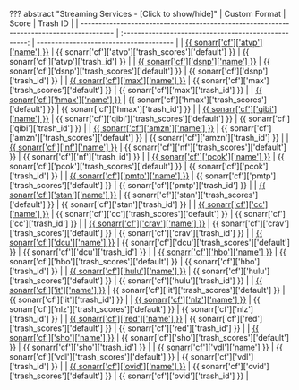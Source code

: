 ??? abstract "Streaming Services - [Click to show/hide]"
    | Custom Format                                                                           |                         Score                         | Trash ID                               |
    | --------------------------------------------------------------------------------------- | :---------------------------------------------------: | -------------------------------------- |
    | [{{ sonarr['cf']['atvp']['name'] }}](/Sonarr/sonarr-collection-of-custom-formats/#atvp) | {{ sonarr['cf']['atvp']['trash_scores']['default'] }} | {{ sonarr['cf']['atvp']['trash_id'] }} |
    | [{{ sonarr['cf']['dsnp']['name'] }}](/Sonarr/sonarr-collection-of-custom-formats/#dsnp) | {{ sonarr['cf']['dsnp']['trash_scores']['default'] }} | {{ sonarr['cf']['dsnp']['trash_id'] }} |
    | [{{ sonarr['cf']['max']['name'] }}](/Sonarr/sonarr-collection-of-custom-formats/#max)   | {{ sonarr['cf']['max']['trash_scores']['default'] }}  | {{ sonarr['cf']['max']['trash_id'] }}  |
    | [{{ sonarr['cf']['hmax']['name'] }}](/Sonarr/sonarr-collection-of-custom-formats/#hmax) | {{ sonarr['cf']['hmax']['trash_scores']['default'] }} | {{ sonarr['cf']['hmax']['trash_id'] }} |
    | [{{ sonarr['cf']['qibi']['name'] }}](/Sonarr/sonarr-collection-of-custom-formats/#qibi) | {{ sonarr['cf']['qibi']['trash_scores']['default'] }} | {{ sonarr['cf']['qibi']['trash_id'] }} |
    | [{{ sonarr['cf']['amzn']['name'] }}](/Sonarr/sonarr-collection-of-custom-formats/#amzn) | {{ sonarr['cf']['amzn']['trash_scores']['default'] }} | {{ sonarr['cf']['amzn']['trash_id'] }} |
    | [{{ sonarr['cf']['nf']['name'] }}](/Sonarr/sonarr-collection-of-custom-formats/#nf)     |  {{ sonarr['cf']['nf']['trash_scores']['default'] }}  | {{ sonarr['cf']['nf']['trash_id'] }}   |
    | [{{ sonarr['cf']['pcok']['name'] }}](/Sonarr/sonarr-collection-of-custom-formats/#pcok) | {{ sonarr['cf']['pcok']['trash_scores']['default'] }} | {{ sonarr['cf']['pcok']['trash_id'] }} |
    | [{{ sonarr['cf']['pmtp']['name'] }}](/Sonarr/sonarr-collection-of-custom-formats/#pmtp) | {{ sonarr['cf']['pmtp']['trash_scores']['default'] }} | {{ sonarr['cf']['pmtp']['trash_id'] }} |
    | [{{ sonarr['cf']['stan']['name'] }}](/Sonarr/sonarr-collection-of-custom-formats/#stan) | {{ sonarr['cf']['stan']['trash_scores']['default'] }} | {{ sonarr['cf']['stan']['trash_id'] }} |
    | [{{ sonarr['cf']['cc']['name'] }}](/Sonarr/sonarr-collection-of-custom-formats/#cc)     |  {{ sonarr['cf']['cc']['trash_scores']['default'] }}  | {{ sonarr['cf']['cc']['trash_id'] }}   |
    | [{{ sonarr['cf']['crav']['name'] }}](/Sonarr/sonarr-collection-of-custom-formats/#crav) | {{ sonarr['cf']['crav']['trash_scores']['default'] }} | {{ sonarr['cf']['crav']['trash_id'] }} |
    | [{{ sonarr['cf']['dcu']['name'] }}](/Sonarr/sonarr-collection-of-custom-formats/#dcu)   | {{ sonarr['cf']['dcu']['trash_scores']['default'] }}  | {{ sonarr['cf']['dcu']['trash_id'] }}  |
    | [{{ sonarr['cf']['hbo']['name'] }}](/Sonarr/sonarr-collection-of-custom-formats/#hbo)   | {{ sonarr['cf']['hbo']['trash_scores']['default'] }}  | {{ sonarr['cf']['hbo']['trash_id'] }}  |
    | [{{ sonarr['cf']['hulu']['name'] }}](/Sonarr/sonarr-collection-of-custom-formats/#hulu) | {{ sonarr['cf']['hulu']['trash_scores']['default'] }} | {{ sonarr['cf']['hulu']['trash_id'] }} |
    | [{{ sonarr['cf']['it']['name'] }}](/Sonarr/sonarr-collection-of-custom-formats/#it)     |  {{ sonarr['cf']['it']['trash_scores']['default'] }}  | {{ sonarr['cf']['it']['trash_id'] }}   |
    | [{{ sonarr['cf']['nlz']['name'] }}](/Sonarr/sonarr-collection-of-custom-formats/#nlz)   | {{ sonarr['cf']['nlz']['trash_scores']['default'] }}  | {{ sonarr['cf']['nlz']['trash_id'] }}  |
    | [{{ sonarr['cf']['red']['name'] }}](/Sonarr/sonarr-collection-of-custom-formats/#red)   | {{ sonarr['cf']['red']['trash_scores']['default'] }}  | {{ sonarr['cf']['red']['trash_id'] }}  |
    | [{{ sonarr['cf']['sho']['name'] }}](/Sonarr/sonarr-collection-of-custom-formats/#sho)   | {{ sonarr['cf']['sho']['trash_scores']['default'] }}  | {{ sonarr['cf']['sho']['trash_id'] }}  |
    | [{{ sonarr['cf']['vdl']['name'] }}](/Sonarr/sonarr-collection-of-custom-formats/#vdl)   | {{ sonarr['cf']['vdl']['trash_scores']['default'] }}  | {{ sonarr['cf']['vdl']['trash_id'] }}  |
    | [{{ sonarr['cf']['ovid']['name'] }}](/Sonarr/sonarr-collection-of-custom-formats/#ovid) | {{ sonarr['cf']['ovid']['trash_scores']['default'] }} | {{ sonarr['cf']['ovid']['trash_id'] }} |
